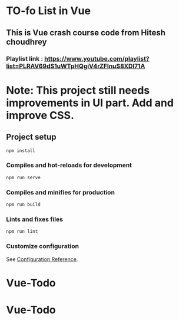 # TO-fo List in Vue

## This is Vue crash course code from Hitesh choudhrey
### Playlist link : https://www.youtube.com/playlist?list=PLRAV69dS1uWTpHQgiV4rZFlnuS8XDl71A

# Note: This project still needs improvements in UI part. Add and improve CSS.

## Project setup
```
npm install
```

### Compiles and hot-reloads for development
```
npm run serve
```

### Compiles and minifies for production
```
npm run build
```

### Lints and fixes files
```
npm run lint
```

### Customize configuration
See [Configuration Reference](https://cli.vuejs.org/config/).
# Vue-Todo
# Vue-Todo
